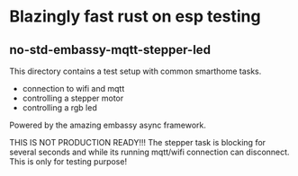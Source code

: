 # Blazingly fast rust on esp testing

## no-std-embassy-mqtt-stepper-led

This directory contains a test setup with common smarthome tasks.

- connection to wifi and mqtt
- controlling a stepper motor
- controlling a rgb led

Powered by the amazing embassy async framework.

THIS IS NOT PRODUCTION READY!!!
The stepper task is blocking for several seconds and while its running mqtt/wifi connection can disconnect.
This is only for testing purpose!